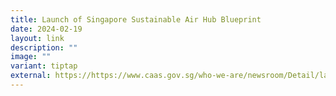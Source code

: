 ```yaml
---
title: Launch of Singapore Sustainable Air Hub Blueprint
date: 2024-02-19
layout: link
description: ""
image: ""
variant: tiptap
external: https://https://www.caas.gov.sg/who-we-are/newsroom/Detail/launch-of-singapore-sustainable-air-hub-blueprint
---
```

